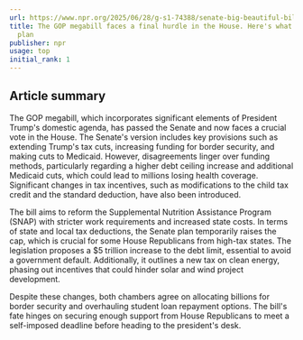 ```yaml
---
url: https://www.npr.org/2025/06/28/g-s1-74388/senate-big-beautiful-bill
title: The GOP megabill faces a final hurdle in the House. Here's what's inside the
  plan
publisher: npr
usage: top
initial_rank: 1
---
```

## Article summary
The GOP megabill, which incorporates significant elements of President Trump's domestic agenda, has passed the Senate and now faces a crucial vote in the House. The Senate's version includes key provisions such as extending Trump's tax cuts, increasing funding for border security, and making cuts to Medicaid. However, disagreements linger over funding methods, particularly regarding a higher debt ceiling increase and additional Medicaid cuts, which could lead to millions losing health coverage. Significant changes in tax incentives, such as modifications to the child tax credit and the standard deduction, have also been introduced. 

The bill aims to reform the Supplemental Nutrition Assistance Program (SNAP) with stricter work requirements and increased state costs. In terms of state and local tax deductions, the Senate plan temporarily raises the cap, which is crucial for some House Republicans from high-tax states. The legislation proposes a $5 trillion increase to the debt limit, essential to avoid a government default. Additionally, it outlines a new tax on clean energy, phasing out incentives that could hinder solar and wind project development. 

Despite these changes, both chambers agree on allocating billions for border security and overhauling student loan repayment options. The bill's fate hinges on securing enough support from House Republicans to meet a self-imposed deadline before heading to the president's desk.
